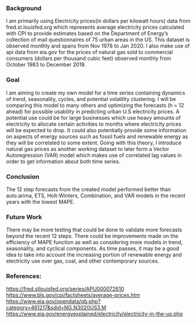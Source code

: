 ### Background
I am primarily using Electricity prices(in dollars per kilowatt hours) data from fred.st.louisfed.org which represents average electricity prices calculated with CPI to provide estimates based on the Department of Energy’s collection of mail questionnaires of 75 urban areas in the US. This dataset is observed monthly and spans from Nov 1978 to Jan 2020. I also make use of api data from eia.gov for the prices of natural gas sold to commercial consumers (dollars per thousand cubic feet) observed monthly from October 1983 to December 2019.

### Goal
I am aiming to create my own model for a time series containing dynamics of trend, seasonality, cycles, and potential volatility clustering. I will be comparing this model to many others and optimizing the forecasts (h = 12 ahead) for possible usability in predicting urban U.S electricity prices. A potential use could be for large businesses which use heavy amounts of electricity to allocate certain activities to months where electricity prices will be expected to drop. It could also potentially provide some information on aspects of energy sources such as fossil fuels and renewable energy as they will be correlated to some extent. Going with this theory, I introduce natural gas prices as another working dataset to later form a Vector Autoregression (VAR) model which makes use of correlated lag values in order to get information about both time series.

### Conclusion
The 12 step forecasts from the created model performed better than auto.arima, ETS, Holt-Winters, Combination, and VAR models in the recent years with the lowest MAPE.

### Future Work
There may be more testing that could be done to validate more forecasts beyond the recent 12 steps. There could be improvements made on the efficiency of MAPE function as well as considering more models in trend, seasonality, and cyclical components. As time passes, it may be a good idea to take into account the increasing portion of renewable energy and electricity use over gas, coal, and other contemporary sources.

### References:
https://fred.stlouisfed.org/series/APU000072610
https://www.bls.gov/cpi/factsheets/average-prices.htm
https://www.eia.gov/opendata/qb.php?category=461217&sdid=NG.N3020US3.M
https://www.eia.gov/energyexplained/electricity/electricity-in-the-us.php
